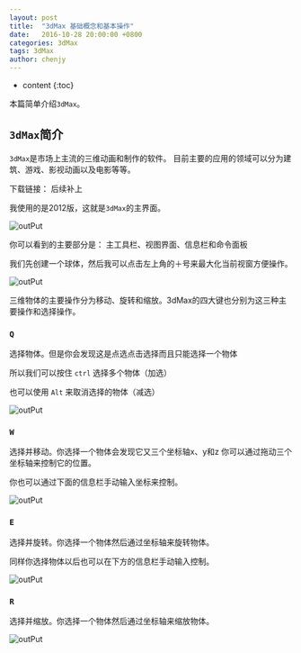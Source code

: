 ```yaml
---
layout: post
title:  "3dMax 基础概念和基本操作"
date:   2016-10-28 20:00:00 +0800
categories: 3dMax
tags: 3dMax
author: chenjy
---
```


* content
{:toc}


本篇简单介绍`3dMax`。





## `3dMax`简介

`3dMax`是市场上主流的三维动画和制作的软件。 
目前主要的应用的领域可以分为建筑、游戏、影视动画以及电影等等。

下载链接： 后续补上


我使用的是2012版，这就是`3dMax`的主界面。

![outPut](http://ww2.sinaimg.cn/mw690/c584f169gw1f98b2bzovuj211x0kawoz.jpg)

你可以看到的主要部分是： 主工具栏、视图界面、信息栏和命令面板


我们先创建一个球体，然后我可以点击左上角的＋号来最大化当前视窗方便操作。

![outPut](http://ww3.sinaimg.cn/mw690/c584f169gw1f98b1qx0p0j205608zdg7.jpg)

三维物体的主要操作分为移动、旋转和缩放。3dMax的四大键也分别为这三种主要操作和选择操作。

### `Q`

选择物体。但是你会发现这是点选点击选择而且只能选择一个物体

所以我们可以按住 `ctrl` 选择多个物体（加选）

也可以使用 `Alt` 来取消选择的物体（减选）

![outPut](http://ww1.sinaimg.cn/mw690/c584f169gw1f98b24xpewj20wm0ei0w4.jpg)

### `W`

选择并移动。你选择一个物体会发现它又三个坐标轴x、y和z
你可以通过拖动三个坐标轴来控制它的位置。

你也可以通过下面的信息栏手动输入坐标来控制。

![outPut](http://ww4.sinaimg.cn/mw690/c584f169gw1f98b25mhzuj20wo0ek41p.jpg)

### `E`

选择并旋转。你选择一个物体然后通过坐标轴来旋转物体。

同样你选择物体以后也可以在下方的信息栏手动输入控制。

![outPut](http://ww3.sinaimg.cn/mw690/c584f169gw1f98b2a24qzj20wk0eh41z.jpg)

### `R`

选择并缩放。你选择一个物体然后通过坐标轴来缩放物体。

![outPut](http://ww1.sinaimg.cn/mw690/c584f169gw1f98b2axi54j20wp0eh41x.jpg)




































